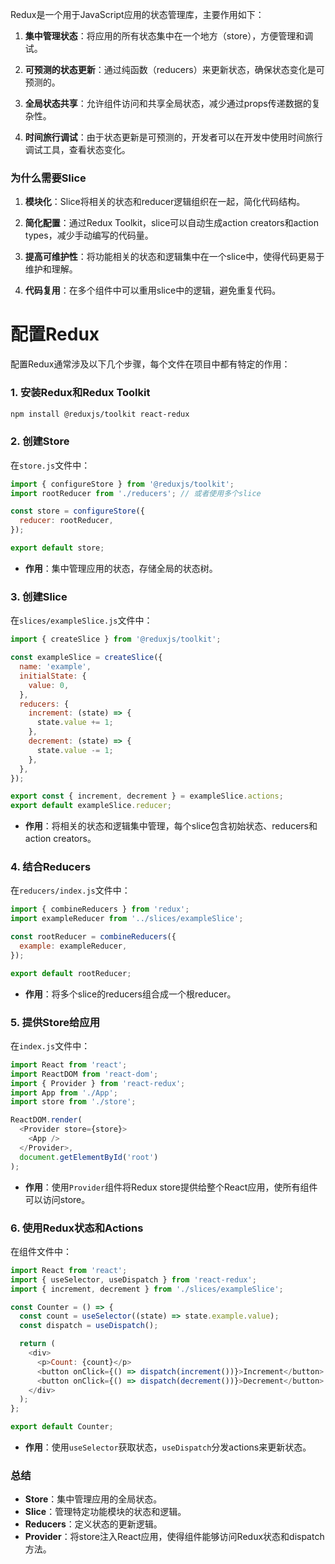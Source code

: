 Redux是一个用于JavaScript应用的状态管理库，主要作用如下：

1. **集中管理状态**：将应用的所有状态集中在一个地方（store），方便管理和调试。

2. **可预测的状态更新**：通过纯函数（reducers）来更新状态，确保状态变化是可预测的。

3. **全局状态共享**：允许组件访问和共享全局状态，减少通过props传递数据的复杂性。

4. **时间旅行调试**：由于状态更新是可预测的，开发者可以在开发中使用时间旅行调试工具，查看状态变化。

### 为什么需要Slice

1. **模块化**：Slice将相关的状态和reducer逻辑组织在一起，简化代码结构。

2. **简化配置**：通过Redux Toolkit，slice可以自动生成action creators和action types，减少手动编写的代码量。

3. **提高可维护性**：将功能相关的状态和逻辑集中在一个slice中，使得代码更易于维护和理解。

4. **代码复用**：在多个组件中可以重用slice中的逻辑，避免重复代码。


# 配置Redux


配置Redux通常涉及以下几个步骤，每个文件在项目中都有特定的作用：

### 1. 安装Redux和Redux Toolkit

```bash
npm install @reduxjs/toolkit react-redux
```

### 2. 创建Store

在`store.js`文件中：

```javascript
import { configureStore } from '@reduxjs/toolkit';
import rootReducer from './reducers'; // 或者使用多个slice

const store = configureStore({
  reducer: rootReducer,
});

export default store;
```

- **作用**：集中管理应用的状态，存储全局的状态树。

### 3. 创建Slice

在`slices/exampleSlice.js`文件中：

```javascript
import { createSlice } from '@reduxjs/toolkit';

const exampleSlice = createSlice({
  name: 'example',
  initialState: {
    value: 0,
  },
  reducers: {
    increment: (state) => {
      state.value += 1;
    },
    decrement: (state) => {
      state.value -= 1;
    },
  },
});

export const { increment, decrement } = exampleSlice.actions;
export default exampleSlice.reducer;
```

- **作用**：将相关的状态和逻辑集中管理，每个slice包含初始状态、reducers和action creators。

### 4. 结合Reducers

在`reducers/index.js`文件中：

```javascript
import { combineReducers } from 'redux';
import exampleReducer from '../slices/exampleSlice';

const rootReducer = combineReducers({
  example: exampleReducer,
});

export default rootReducer;
```

- **作用**：将多个slice的reducers组合成一个根reducer。

### 5. 提供Store给应用

在`index.js`文件中：

```javascript
import React from 'react';
import ReactDOM from 'react-dom';
import { Provider } from 'react-redux';
import App from './App';
import store from './store';

ReactDOM.render(
  <Provider store={store}>
    <App />
  </Provider>,
  document.getElementById('root')
);
```

- **作用**：使用`Provider`组件将Redux store提供给整个React应用，使所有组件可以访问store。

### 6. 使用Redux状态和Actions

在组件文件中：

```javascript
import React from 'react';
import { useSelector, useDispatch } from 'react-redux';
import { increment, decrement } from './slices/exampleSlice';

const Counter = () => {
  const count = useSelector((state) => state.example.value);
  const dispatch = useDispatch();

  return (
    <div>
      <p>Count: {count}</p>
      <button onClick={() => dispatch(increment())}>Increment</button>
      <button onClick={() => dispatch(decrement())}>Decrement</button>
    </div>
  );
};

export default Counter;
```

- **作用**：使用`useSelector`获取状态，`useDispatch`分发actions来更新状态。

### 总结

- **Store**：集中管理应用的全局状态。
- **Slice**：管理特定功能模块的状态和逻辑。
- **Reducers**：定义状态的更新逻辑。
- **Provider**：将store注入React应用，使得组件能够访问Redux状态和dispatch方法。